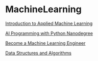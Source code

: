 # MachineLearning

[Introduction to Applied Machine Learning](https://www.coursera.org/learn/machine-learning-applied/home/welcome)

[AI Programming with Python Nanodegree ](https://www.udacity.com/course/ai-programming-python-nanodegree--nd089)

[Become a Machine Learning Engineer](https://www.udacity.com/course/machine-learning-engineer-nanodegree--nd009t)

[Data Structures and Algorithms](https://www.udacity.com/course/data-structures-and-algorithms-nanodegree--nd256)
